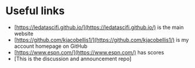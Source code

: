 
# Useful links

- [https://ledatascifi.github.io/](https://ledatascifi.github.io/) is the main website
- [https://github.com/kjacobellis1/](https://github.com/kjacobellis1/) is my account homepage on GitHub
- [https://www.espn.com/](https://www.espn.com/) has scores
- [This is the discussion and announcement repo] 
